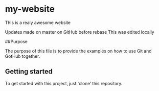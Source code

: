 # my-website

This is a realy awesome website

Updates made on master on GitHub before rebase
This was edited locally

##Purpose 

The purpose of this file is to provide the examples
on how to use Git and GotHub together.

## Getting started

To get started with this project, just 'clone' this repository.
